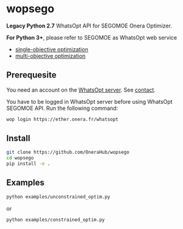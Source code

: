 # wopsego
**Legacy Python 2.7** WhatsOpt API for SEGOMOE Onera Optimizer.

**For Python 3+**, please refer to SEGOMOE as WhatsOpt web service
* [single-objective optimization](https://github.com/whatsopt/WhatsOpt-Doc/blob/master/whatsopt_segomoe.ipynb)
* [multi-objective optimization](https://github.com/whatsopt/WhatsOpt-Doc/blob/master/whatsopt_segmoomoe.ipynb)


## Prerequesite

You need an account on the [WhatsOpt server](https://ether.onera.fr). See [contact](https://github.com/whatsopt/WhatsOpt-Doc#contact).

You have to be logged in WhatsOpt server before using WhatsOpt SEGOMOE API.
Run the following command:

```bash
wop login https://ether.onera.fr/whatsopt
```

## Install

```bash
git clone https://github.com/OneraHub/wopsego
cd wopsego
pip install -e .
```

## Examples

```bash
python examples/unconstrained_optim.py
```
or

```bash
python examples/constrained_optim.py
```



